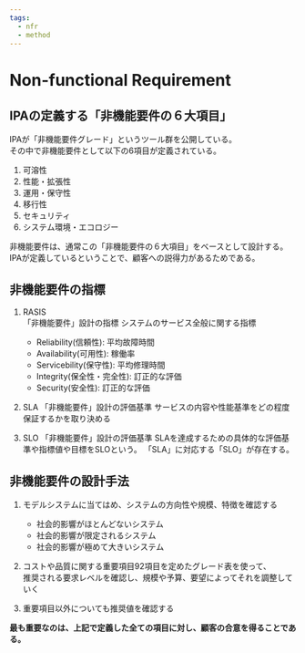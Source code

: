 ```yaml
---
tags:
  - nfr
  - method 
---
```

# Non-functional Requirement

## IPAの定義する「非機能要件の６大項目」
IPAが「非機能要件グレード」というツール群を公開している。<br>
その中で非機能要件として以下の6項目が定義されている。<br>
1. 可溶性
1. 性能・拡張性
1. 運用・保守性
1. 移行性
1. セキュリティ
1. システム環境・エコロジー

非機能要件は、通常この「非機能要件の６大項目」をベースとして設計する。<br>
IPAが定義しているということで、顧客への説得力があるためである。


## 非機能要件の指標
1.  RASIS<br>
	「非機能要件」設計の指標
	システムのサービス全般に関する指標
	* Reliability(信頼性): 平均故障時間
	* Availability(可用性): 稼働率
	* Servicebility(保守性): 平均修理時間
	* Integrity(保全性・完全性): 訂正的な評価
	* Security(安全性): 訂正的な評価

1.  SLA
	「非機能要件」設計の評価基準
	サービスの内容や性能基準をどの程度保証するかを取り決める

1.  SLO
	「非機能要件」設計の評価基準
	SLAを達成するための具体的な評価基準や指標値や目標をSLOという。
	「SLA」に対応する「SLO」が存在する。

## 非機能要件の設計手法
1. モデルシステムに当てはめ、システムの方向性や規模、特徴を確認する
	* 社会的影響がほとんどないシステム
	* 社会的影響が限定されるシステム
	* 社会的影響が極めて大きいシステム

1. コストや品質に関する重要項目92項目を定めたグレード表を使って、<br>
推奨される要求レベルを確認し、規模や予算、要望によってそれを調整していく

1. 重要項目以外についても推奨値を確認する

__最も重要なのは、上記で定義した全ての項目に対し、顧客の合意を得ることである。__


